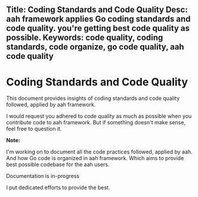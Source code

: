 Title: Coding Standards and Code Quality
Desc: aah framework applies Go coding standards and code quality. you're getting best code quality as possible.
Keywords: code quality, coding standards, code organize, go code quality, aah code quality
---
# Coding Standards and Code Quality

This document provides insights of coding standards and code quality followed, applied by aah framework.

I would request you adhered to code quality as much as possible when you contribute code to aah framework. But if something doesn't make sense, feel free to question it.

<div class="alert alert-info alert-info-blue">
<p><strong>Note:</strong></p>
<p>I'm working on to document all the code practices followed, applied by aah. And how Go code is organized in aah framework. Which aims to provide best possible codebase for the aah users.</p>
<p>Documentation is in-progress</p>
</div>

I put dedicated efforts to provide the best.
